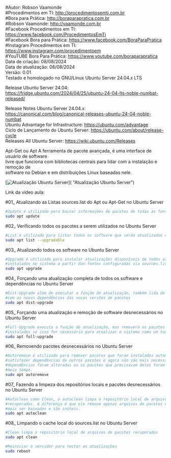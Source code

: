 #Autor: Robson Vaamonde<br>
#Procedimentos em TI: http://procedimentosemti.com.br<br>
#Bora para Prática: http://boraparapratica.com.br<br>
#Robson Vaamonde: http://vaamonde.com.br<br>
#Facebook Procedimentos em TI: https://www.facebook.com/ProcedimentosEmTi<br>
#Facebook Bora para Prática: https://www.facebook.com/BoraParaPratica<br>
#Instagram Procedimentos em TI: https://www.instagram.com/procedimentoem<br>
#YouTUBE Bora Para Prática: https://www.youtube.com/boraparapratica<br>
Data de criação: 08/08/2024<br>
Data de atualização: 08/08/2024<br>
Versão: 0.01<br>
Testado e homologado no GNU/Linux Ubuntu Server 24.04.x LTS

Release Ubuntu Server 24.04: https://fridge.ubuntu.com/2024/04/25/ubuntu-24-04-lts-noble-numbat-released/

Release Notes Ubuntu Server 24.04.x: https://canonical.com/blog/canonical-releases-ubuntu-24-04-noble-numbat<br>
Ubuntu Advantage for Infrastructure: https://ubuntu.com/advantage<br>
Ciclo de Lançamento do Ubuntu Server: https://ubuntu.com/about/release-cycle<br>
Releases All Ubuntu Server: https://wiki.ubuntu.com/Releases

Apt-Get ou Apt A ferramenta de pacote avançada, é uma interface de usuário de software<br>
livre que funciona com bibliotecas centrais para lidar com a instalação e remoção de<br>
software no Debian e em distribuições Linux baseadas nele.

[![Atualização Ubuntu Server](http://img.youtube.com/vi//0.jpg)]( "Atualização Ubuntu Server")

Link da vídeo aula: 

#01_ Atualizando as Listas sources.list do Apt ou Apt-Get no Ubuntu Server<br>
```bash
#Update é utilizado para baixar informações de pacotes de todas as fontes configuradas.
sudo apt update
```

#02_ Verificando todos os pacotes a serem utilizados no Ubuntu Server<br>
```bash
#List é utilizado para listar todos os software que serão atualizados no sistema.
sudo apt list --upgradable
```

#03_ Atualizando todos os software no Ubuntu Server<br>
```bash
#Upgrade é utilizado para instalar atualizações disponíveis de todos os pacotes atualmente 
#instalados no sistema a partir das fontes configuradas via sources.list
sudo apt upgrade
```

#04_ Forçando uma atualização completa de todos os software e dependências no Ubuntu Server<br>
```bash
#Dist-Upgrade além de executar a função de atualização, também lida de forma inteligente 
#com as novas dependências das novas versões de pacotes
sudo apt dist-upgrade
```

#05_ Forçando uma atualização e remoção de software desnecessários no Ubuntu Server<br>
```bash
#Full-Upgrade executa a função de atualização, mas removerá os pacotes atualmente 
#instalados se isso for necessário para atualizar o sistema como um todo
sudo apt full-upgrade
```

#06_ Removendo pacotes desnecessários no Ubuntu Server<br>
```bash
#Autoremove é utilizado para remover pacotes que foram instalados automaticamente para 
#satisfazer dependências de outros pacotes e agora não são mais necessários, pois as 
#dependências foram alteradas ou os pacotes que precisavam deles foram removidos nesse 
#meio tempo.
sudo apt autoremove
```

#07_ Fazendo a limpeza dos repositórios locais e pacotes desnecessários no Ubuntu Server<br>
```bash
#Autoclean como Clean, o autoclean limpa o repositório local de arquivos de pacotes 
#recuperados. A diferença é que ele remove apenas arquivos de pacotes que não podem 
#mais ser baixados e são inúteis.
sudo apt autoclean
```

#08_ Limpando o cache local do sources.list no Ubuntu Server<br> 
```bash
#Clean limpa o repositório local de arquivos de pacotes recuperados
sudo apt clean

#Reiniciar o servidor para testar as atualizações
sudo reboot
```